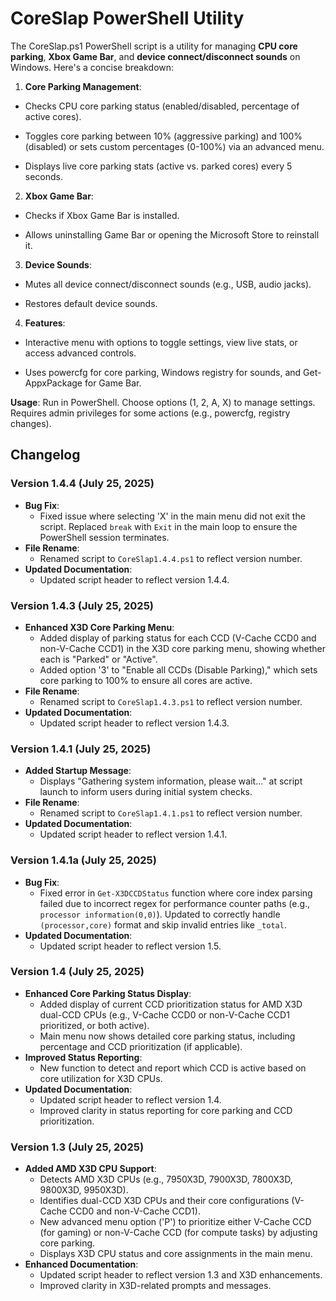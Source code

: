 # CoreSlap PowerShell Utility

The CoreSlap.ps1 PowerShell script is a utility for managing **CPU core parking**, **Xbox Game Bar**, and **device connect/disconnect sounds** on Windows. Here's a concise breakdown:

1. **Core Parking Management**:

  - Checks CPU core parking status (enabled/disabled, percentage of active cores).

  - Toggles core parking between 10% (aggressive parking) and 100% (disabled) or sets custom percentages (0-100%) via an advanced menu.

  - Displays live core parking stats (active vs. parked cores) every 5 seconds.

2. **Xbox Game Bar**:

  - Checks if Xbox Game Bar is installed.

  - Allows uninstalling Game Bar or opening the Microsoft Store to reinstall it.

3. **Device Sounds**:

  - Mutes all device connect/disconnect sounds (e.g., USB, audio jacks).

  - Restores default device sounds.

4. **Features**:

  - Interactive menu with options to toggle settings, view live stats, or access advanced controls.

  - Uses powercfg for core parking, Windows registry for sounds, and Get-AppxPackage for Game Bar.

**Usage**: Run in PowerShell. Choose options (1, 2, A, X) to manage settings. Requires admin privileges for some actions (e.g., powercfg, registry changes).

## Changelog

### Version 1.4.4 (July 25, 2025)
- **Bug Fix**:
  - Fixed issue where selecting 'X' in the main menu did not exit the script. Replaced `break` with `Exit` in the main loop to ensure the PowerShell session terminates.
- **File Rename**:
  - Renamed script to `CoreSlap1.4.4.ps1` to reflect version number.
- **Updated Documentation**:
  - Updated script header to reflect version 1.4.4.

### Version 1.4.3 (July 25, 2025)
- **Enhanced X3D Core Parking Menu**:
  - Added display of parking status for each CCD (V-Cache CCD0 and non-V-Cache CCD1) in the X3D core parking menu, showing whether each is "Parked" or "Active".
  - Added option '3' to "Enable all CCDs (Disable Parking)," which sets core parking to 100% to ensure all cores are active.
- **File Rename**:
  - Renamed script to `CoreSlap1.4.3.ps1` to reflect version number.
- **Updated Documentation**:
  - Updated script header to reflect version 1.4.3.

### Version 1.4.1 (July 25, 2025)
- **Added Startup Message**:
  - Displays "Gathering system information, please wait..." at script launch to inform users during initial system checks.
- **File Rename**:
  - Renamed script to `CoreSlap1.4.1.ps1` to reflect version number.
- **Updated Documentation**:
  - Updated script header to reflect version 1.4.1.

### Version 1.4.1a (July 25, 2025)
- **Bug Fix**:
  - Fixed error in `Get-X3DCCDStatus` function where core index parsing failed due to incorrect regex for performance counter paths (e.g., `processor information(0,0)`). Updated to correctly handle `(processor,core)` format and skip invalid entries like `_total`.
- **Updated Documentation**:
  - Updated script header to reflect version 1.5.

### Version 1.4 (July 25, 2025)
- **Enhanced Core Parking Status Display**:
  - Added display of current CCD prioritization status for AMD X3D dual-CCD CPUs (e.g., V-Cache CCD0 or non-V-Cache CCD1 prioritized, or both active).
  - Main menu now shows detailed core parking status, including percentage and CCD prioritization (if applicable).
- **Improved Status Reporting**:
  - New function to detect and report which CCD is active based on core utilization for X3D CPUs.
- **Updated Documentation**:
  - Updated script header to reflect version 1.4.
  - Improved clarity in status reporting for core parking and CCD prioritization.

### Version 1.3 (July 25, 2025)
- **Added AMD X3D CPU Support**:
  - Detects AMD X3D CPUs (e.g., 7950X3D, 7900X3D, 7800X3D, 9800X3D, 9950X3D).
  - Identifies dual-CCD X3D CPUs and their core configurations (V-Cache CCD0 and non-V-Cache CCD1).
  - New advanced menu option ('P') to prioritize either V-Cache CCD (for gaming) or non-V-Cache CCD (for compute tasks) by adjusting core parking.
  - Displays X3D CPU status and core assignments in the main menu.
- **Enhanced Documentation**:
  - Updated script header to reflect version 1.3 and X3D enhancements.
  - Improved clarity in X3D-related prompts and messages.